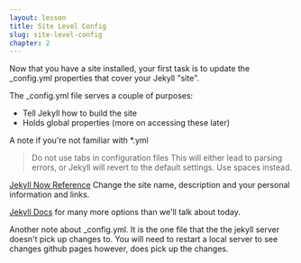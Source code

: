 ```yaml
---
layout: lesson
title: Site Level Config
slug: site-level-config
chapter: 2
---
```

Now that you have a site installed, your first task is to update the _config.yml
properties that cover your Jekyll "site".

The _config.yml file serves a couple of purposes:
* Tell Jekyll how to build the site
* Holds global properties (more on accessing these later)

A note if you're not familiar with *.yml
> Do not use tabs in configuration files
> This will either lead to parsing errors, or Jekyll will revert to the default settings. Use spaces instead.

[Jekyll Now Reference](https://github.com/barryclark/jekyll-now)
Change the site name, description and your personal information and links.

[Jekyll Docs](https://jekyllrb.com/docs/configuration/) for many more options
than we'll talk about today.

Another note about _config.yml.  It is the one file that the the jekyll server
doesn't pick up changes to.  You will need to restart a local server to see changes
github pages however, does pick up the changes.
